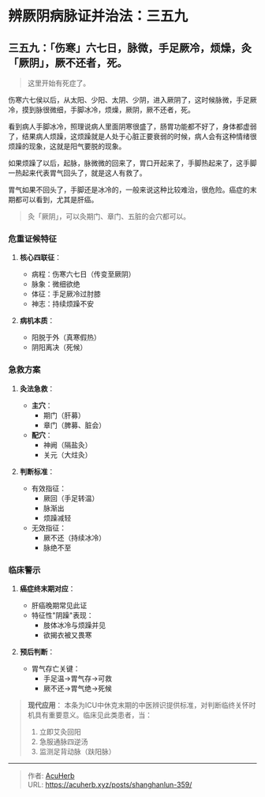 # 辨厥阴病脉证并治法：三五九


## 三五九：「伤寒」六七日，脉微，手足厥冷，烦燥，灸「厥阴」，厥不还者，死。

<!--more-->

> 这里开始有死症了。

伤寒六七侯以后，从太阳、少阳、太阴、少阴，进入厥阴了，这时候脉微，手足厥冷，摸到脉很微细，手脚冰冷，烦燥，厥阴，厥不还者，死。

看到病人手脚冰冷，照理说病人里面阴寒很盛了，肠胃功能都不好了，身体都虚弱了，结果病人烦躁，这烦躁就是人处于心脏正要衰弱的时候，病人会有这种情绪很烦躁的现象，这就是阳气要脱的现象。

如果烦躁了以后，起脉，脉微微的回来了，胃口开起来了，手脚热起来了，这手脚一热起来代表胃气回头了，就是这人有救了。

胃气如果不回头了，手脚还是冰冷的，一般来说这种比较难治，很危险。癌症的末期都可以看到，尤其是肝癌。

> 灸「厥阴」，可以灸期门、章门、五脏的会穴都可以。

### 危重证候特征
1. **核心四联征**：
   - 病程：伤寒六七日（传变至厥阴）
   - 脉象：微细欲绝
   - 体征：手足厥冷过肘膝
   - 神志：持续烦躁不安

2. **病机本质**：
   - 阳脱于外（真寒假热）
   - 阴阳离决（死候）

### 急救方案
1. **灸法急救**：
   - **主穴**：
     * 期门（肝募）
     * 章门（脾募、脏会）
   - **配穴**：
     * 神阙（隔盐灸）
     * 关元（大炷灸）

2. **判断标准**：
   - 有效指征：
     * 厥回（手足转温）
     * 脉渐出
     * 烦躁减轻
   - 无效指征：
     * 厥不还（持续冰冷）
     * 脉绝不至

### 临床警示
1. **癌症终末期对应**：
   - 肝癌晚期常见此证
   - 特征性"阴躁"表现：
     * 肢体冰冷与烦躁并见
     * 欲揭衣被又畏寒

2. **预后判断**：
   - 胃气存亡关键：
     * 手足温→胃气存→可救
     * 厥不还→胃气绝→死候

> **现代应用**：
> 本条为ICU中休克末期的中医辨识提供标准，对判断临终关怀时机具有重要意义。临床见此类患者，当：
> 1. 立即艾灸回阳
> 2. 急服通脉四逆汤
> 3. 监测足背动脉（趺阳脉）

---

> 作者: [AcuHerb](https://acuherb.xyz)  
> URL: https://acuherb.xyz/posts/shanghanlun-359/  

